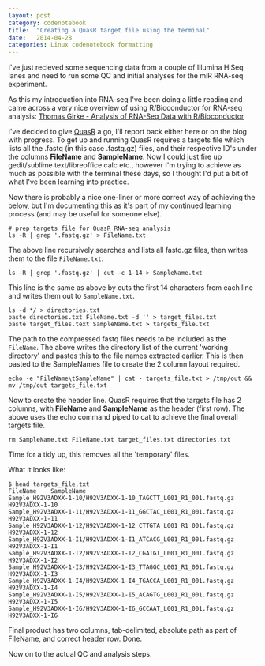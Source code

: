 ```yaml
---
layout: post
category: codenotebook
title:  "Creating a QuasR target file using the terminal"
date:   2014-04-28
categories: Linux codenotebook formatting 
---
```


I've just recieved some sequencing data from a couple of Illumina HiSeq lanes and need to run some QC and initial analyses for the miR RNA-seq experiment.

As this my introduction into RNA-seq I've been doing a little reading and came across a very nice overview of using R/Bioconductor for RNA-seq analysis: [Thomas Girke - Analysis of RNA-Seq Data with R/Bioconductor](http://faculty.ucr.edu/~tgirke/HTML_Presentations/Manuals/Workshop_Dec_12_16_2013/Rrnaseq/Rrnaseq.pdf)

I've decided to give [QuasR](http://www.bioconductor.org/packages/release/bioc/html/QuasR.html) a go, I'll report back either here or on the blog with progress. To get up and running QuasR requires a targets file which lists all the .fastq (in this case .fastq.gz) files, and their respective ID's under the columns **FileName** and **SampleName**.  Now I could just fire up gedit/sublime text/libreoffice calc etc., however I'm trying to achieve as much as possible with the terminal these days, so I thought I'd put a bit of what I've been learning into practice.

Now there is probably a nice one-liner or more correct way of achieving the below, but I'm documenting this as it's part of my continued learning process (and may be useful for someone else).

    # prep targets file for QuasR RNA-seq analysis
    ls -R | grep '.fastq.gz' > FileName.txt
The above line recursively searches and lists all fastq.gz files, then writes them to the file `FileName.txt`.

    ls -R | grep '.fastq.gz' | cut -c 1-14 > SampleName.txt
This line is the same as above by cuts the first 14 characters from each line and writes them out to `SampleName.txt`.

    ls -d */ > directories.txt
    paste directories.txt FileName.txt -d '' > target_files.txt
    paste target_files.text SampleName.txt > targets_file.txt 
The path to the compressed fastq files needs to be included as the `FileName`. The above writes the directory list of the current 'working directory' and pastes this to the file names extracted earlier. This is then pasted to the SampleNames file to create the 2 column layout required.

    echo -e "FileName\tSampleName" | cat - targets_file.txt > /tmp/out && mv /tmp/out targets_file.txt
Now to create the header line.  QuasR requires that the targets file has 2 columns, with **FileName** and **SampleName** as the header (first row).  The above uses the echo command piped to cat to achieve the final overall targets file.

    rm SampleName.txt FileName.txt target_files.txt directories.txt
Time for a tidy up, this removes all the 'temporary' files.

What it looks like:

    $ head targets_file.txt 
    FileName	SampleName
    Sample_H92V3ADXX-1-10/H92V3ADXX-1-10_TAGCTT_L001_R1_001.fastq.gz	H92V3ADXX-1-10
    Sample_H92V3ADXX-1-11/H92V3ADXX-1-11_GGCTAC_L001_R1_001.fastq.gz	H92V3ADXX-1-11
    Sample_H92V3ADXX-1-12/H92V3ADXX-1-12_CTTGTA_L001_R1_001.fastq.gz	H92V3ADXX-1-12
    Sample_H92V3ADXX-1-I1/H92V3ADXX-1-I1_ATCACG_L001_R1_001.fastq.gz	H92V3ADXX-1-I1
    Sample_H92V3ADXX-1-I2/H92V3ADXX-1-I2_CGATGT_L001_R1_001.fastq.gz	H92V3ADXX-1-I2
    Sample_H92V3ADXX-1-I3/H92V3ADXX-1-I3_TTAGGC_L001_R1_001.fastq.gz	H92V3ADXX-1-I3
    Sample_H92V3ADXX-1-I4/H92V3ADXX-1-I4_TGACCA_L001_R1_001.fastq.gz	H92V3ADXX-1-I4
    Sample_H92V3ADXX-1-I5/H92V3ADXX-1-I5_ACAGTG_L001_R1_001.fastq.gz	H92V3ADXX-1-I5
    Sample_H92V3ADXX-1-I6/H92V3ADXX-1-I6_GCCAAT_L001_R1_001.fastq.gz	H92V3ADXX-1-I6

Final product has two columns, tab-delimited, absolute path as part of FileName, and correct header row. Done.

Now on to the actual QC and analysis steps.